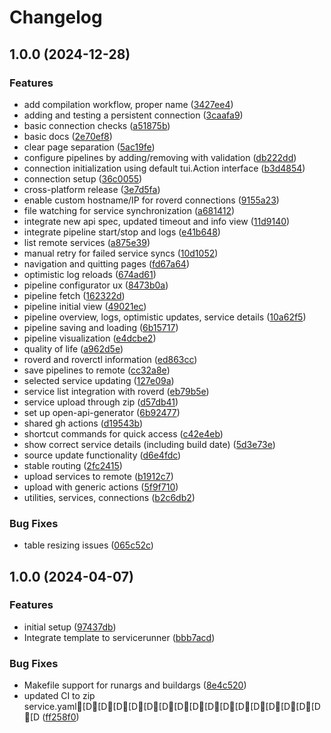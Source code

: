 # Changelog

## 1.0.0 (2024-12-28)


### Features

* add compilation workflow, proper name ([3427ee4](https://github.com/VU-ASE/roverctl/commit/3427ee4dbc8f857d62225529572d7cc37fd43a1b))
* adding and testing a persistent connection ([3caafa9](https://github.com/VU-ASE/roverctl/commit/3caafa96c78bb94cc4126789f82c2f12ace4e43b))
* basic connection checks ([a51875b](https://github.com/VU-ASE/roverctl/commit/a51875b8747d48f37eb2f41423e3eeb548cabaf5))
* basic docs ([2e70ef8](https://github.com/VU-ASE/roverctl/commit/2e70ef8cc6c304cfecf6fef0027a95b9d424943f))
* clear page separation ([5ac19fe](https://github.com/VU-ASE/roverctl/commit/5ac19fecd796eacd60d75e9c75dd2c3a2c809a30))
* configure pipelines by adding/removing with validation ([db222dd](https://github.com/VU-ASE/roverctl/commit/db222dd52e6e8408958584a49420073168f87242))
* connection initialization using default tui.Action interface ([b3d4854](https://github.com/VU-ASE/roverctl/commit/b3d48545fa4250287ed0ec6e10b2da0cb927e4b5))
* connection setup ([36c0055](https://github.com/VU-ASE/roverctl/commit/36c0055dfca45b1c248c6d1c9f5d72f6c719a94e))
* cross-platform release ([3e7d5fa](https://github.com/VU-ASE/roverctl/commit/3e7d5fade853b8abb516126a3e68d04b37a4fe1e))
* enable custom hostname/IP for roverd connections ([9155a23](https://github.com/VU-ASE/roverctl/commit/9155a23c39d75725fe3314d3b87d76c55927be1e))
* file watching for service synchronization ([a681412](https://github.com/VU-ASE/roverctl/commit/a6814129afa5223d43a4d284b6c618ae1ee4671e))
* integrate new api spec, updated timeout and info view ([11d9140](https://github.com/VU-ASE/roverctl/commit/11d91404ac742db3b036fe68dd41006a0f5dd239))
* integrate pipeline start/stop and logs ([e41b648](https://github.com/VU-ASE/roverctl/commit/e41b648d458476ba56a115f8017346a3845927fc))
* list remote services ([a875e39](https://github.com/VU-ASE/roverctl/commit/a875e3999a690ce5c829cc79d88d1b4c99f4c6b8))
* manual retry for failed service syncs ([10d1052](https://github.com/VU-ASE/roverctl/commit/10d1052dd25b0aa5b6f28ebe56680e959f3c9ab1))
* navigation and quitting pages ([fd67a64](https://github.com/VU-ASE/roverctl/commit/fd67a64aa3927afe824528bb92452764f130b3ef))
* optimistic log reloads ([674ad61](https://github.com/VU-ASE/roverctl/commit/674ad61a7fcedd29bddcc2ea13f74d3b17e35fab))
* pipeline configurator ux ([8473b0a](https://github.com/VU-ASE/roverctl/commit/8473b0afa13c224a3d676889be4b20eb94bc9739))
* pipeline fetch ([162322d](https://github.com/VU-ASE/roverctl/commit/162322d9ca51fb7ceee64cf35105a87580ec8bb0))
* pipeline initial view ([49021ec](https://github.com/VU-ASE/roverctl/commit/49021ecbef253e3b9a0a3677a8d00c269e879a12))
* pipeline overview, logs, optimistic updates, service details ([10a62f5](https://github.com/VU-ASE/roverctl/commit/10a62f5af5002e10f5539c52b3a1ad58eb42eff3))
* pipeline saving and loading ([6b15717](https://github.com/VU-ASE/roverctl/commit/6b157176289b46811e97735e7d9c5abe9b6c4242))
* pipeline visualization ([e4dcbe2](https://github.com/VU-ASE/roverctl/commit/e4dcbe2afe7070786add445098c96f003b3bddb3))
* quality of life ([a962d5e](https://github.com/VU-ASE/roverctl/commit/a962d5e0c938d915b58fa8e27fb8983bd7b1616f))
* roverd and roverctl information ([ed863cc](https://github.com/VU-ASE/roverctl/commit/ed863cc33762c9317b0734c7969ca8f2a1f44646))
* save pipelines to remote ([cc32a8e](https://github.com/VU-ASE/roverctl/commit/cc32a8e4bf77f599c961ee1c84f62e7ddb41a0bb))
* selected service updating ([127e09a](https://github.com/VU-ASE/roverctl/commit/127e09ac7e31c9ce7043183c08e3db46840baf86))
* service list integration with roverd ([eb79b5e](https://github.com/VU-ASE/roverctl/commit/eb79b5eaf1eb37cc62d814eda18c98db68a1c9e9))
* service upload through zip ([d57db41](https://github.com/VU-ASE/roverctl/commit/d57db41a6843e68a5afb0988a1f5f0a0b1f6c364))
* set up open-api-generator ([6b92477](https://github.com/VU-ASE/roverctl/commit/6b924775473a36234b49e94df5c69978212013df))
* shared gh actions ([d19543b](https://github.com/VU-ASE/roverctl/commit/d19543b09f3d5bd1cb448ef1810397463e8dfb50))
* shortcut commands for quick access ([c42e4eb](https://github.com/VU-ASE/roverctl/commit/c42e4eb035daa7586dee2214db3591fcb59249e1))
* show correct service details (including build date) ([5d3e73e](https://github.com/VU-ASE/roverctl/commit/5d3e73e4189b9c34b993ccd517bb02ecc7a760b6))
* source update functionality ([d6e4fdc](https://github.com/VU-ASE/roverctl/commit/d6e4fdcbd1de7b5541a934e95d937773701e2e0b))
* stable routing ([2fc2415](https://github.com/VU-ASE/roverctl/commit/2fc24156bcfe53330b1c17bbf0dee6a8c6024798))
* upload services to remote ([b1912c7](https://github.com/VU-ASE/roverctl/commit/b1912c77d37fcd21b0ec89e3bcd3df7493cd1d9e))
* upload with generic actions ([5f9f710](https://github.com/VU-ASE/roverctl/commit/5f9f710d64e399cde7b1b84b85d15d45f886543d))
* utilities, services, connections ([b2c6db2](https://github.com/VU-ASE/roverctl/commit/b2c6db2efd04a0a63819adcba1fb2901a8654c07))


### Bug Fixes

* table resizing issues ([065c52c](https://github.com/VU-ASE/roverctl/commit/065c52c29147a3086032e9ebbab094e68a68bde2))

## 1.0.0 (2024-04-07)


### Features

* initial setup ([97437db](https://github.com/VU-ASE/template-GoModule/commit/97437db11b2010c16c4b13983e8740eec58431e5))
* Integrate template to servicerunner ([bbb7acd](https://github.com/VU-ASE/template-GoModule/commit/bbb7acd6a1ea5625af0902a56545a7a2e20085e6))


### Bug Fixes

* Makefile support for runargs and buildargs ([8e4c520](https://github.com/VU-ASE/template-GoModule/commit/8e4c520c12017a3c36e9cd62475a5657667b12dc))
* updated CI to zip service.yaml[D[D[D[D[D[D[D[D[D[D[D[D[D[D[D[D[D ([ff258f0](https://github.com/VU-ASE/template-GoModule/commit/ff258f0bdc202b0cb9ad5f785c377a50a0fec269))
